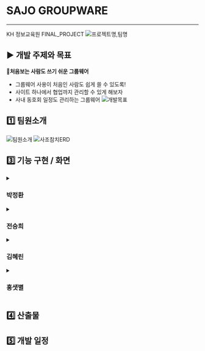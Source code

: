 # SAJO GROUPWARE
___
KH 정보교육원 FINAL_PROJECT
![프로젝트명,팀명](https://user-images.githubusercontent.com/98301780/184588340-23dabf56-f201-4f56-a2d7-dbe6b964a623.png)
## ▶️ 개발 주제와 목표

👥**처음보는 사람도 쓰기 쉬운 그룹웨어**
- 그룹웨어 사용이 처음인 사람도 쉽게 쓸 수 있도록!
- 사이트 하나에서 협업까지 관리할 수 있게 해보자
- 사내 동호회 일정도 관리하는 그룹웨어
![개발목표](https://user-images.githubusercontent.com/98301780/184783027-b5d8e818-9dcc-47f6-99a4-6e5263e8d0ee.png)


## 1️⃣ 팀원소개

![팀원소개](https://user-images.githubusercontent.com/98301780/184783048-d4b78a9a-f3be-478e-a91c-38f30cd901ad.png)
![사조참치ERD](https://user-images.githubusercontent.com/98301780/184936390-729a4b65-4e9c-4daa-aa97-3892ad676e34.png)
## 3️⃣ 기능 구현 / 화면
<details>
  <summary><h3>박정환</h3></summary>
  <details>
    <summary><h4>조직도</h4></summary>
    <img src="https://user-images.githubusercontent.com/98301780/185402697-cc6c3f8b-8ef2-44b6-bd01-807d3deb9c7a.gif" alt="조직도">


    <aside>


    🗨️ 설명
    - 따로 페이지를 두지 않고 모달창으로 만들어 어느 페이지에서든 사원 정보를 즉시 확인할 수 있도록 구현
    - Jstree.js 라이브러리의 검색기능을 이용해 쉽게 사원찾기 가능
   </aside>
  </details>
    <details>
    <summary><h4>전자결재</h4></summary>
      <ul>
        <li>
          휴가신청서<br>
          <img src="https://user-images.githubusercontent.com/98301780/185404405-a0f3111b-3d76-440d-9510-88cc9870a0ba.gif" alt="휴가신청서">   
   <aside>    



    🗨️ 설명
    - 실제 문서처럼 구성하여 사용자가 이질감이 없도록 문서양식 제작
    - 유효성 검사를 통해 오늘 이전의 날짜, 주말은 선택 불가하도록 설정
    - 사용자가 신청한 휴가 일수를 바로 확인할 수 있도록 보여줌.
   </aside>
        </li>
        <li>
          결재선 지정 및 결재 상신<br>
          <img src="https://user-images.githubusercontent.com/98301780/185400847-c1f3426f-efff-4615-b16f-1cf12d73a839.gif" alt="상신">   
   <aside>    


    🗨️ 설명
    - 결재선 지정 시 현재 추가된 결재선을 바로 확인가능
    - 잘못 지정된 결재선 제거의 편의성을 위해 휴지통 버튼을 활용하여 각각 혹은 전체 결재선
     삭제 가능
   </aside>
        </li>
        <li>
           결재 승인<br>
          <img src="https://user-images.githubusercontent.com/98301780/185405604-acb5649f-d13f-46ff-b2bb-2acb3b0b80dd.gif" alt="상신">   
   <aside>    



    🗨️ 설명
    - 결재 정보 버튼을 통해 지정된 결재선을 추가로 확인 가능
    - 승인 버튼 한번으로 서명 필요없이 바로 
   </aside>
        </li>
        <li>
          결재 반려<br>
          <img src="https://user-images.githubusercontent.com/98301780/185543845-904c166c-d579-46f6-b363-5ed246f13338.gif" alt="반려">  
 
   <aside>    



    🗨️ 설명
    - 반려 사유를 입력해야만 반려가 되도록 하여 사용자가 실수로 반려하는 경우가 최소화 되도록함.
    - 휴가 반려시 신청한 휴가로 인해 감소된 연차가 복구될 수 있도록 로직 구성
   </aside>
        </li>
      </ul>
  </details>
</details>
<details>
  <summary><h3>전승희</h3></summary>
</details>
<details>
  <summary><h3>김혜린</h3></summary>
</details>
<details>
  <summary><h3>홍샛별</h3></summary>
</details>   

## 4️⃣ 산출물

## 5️⃣ 개발 일정

